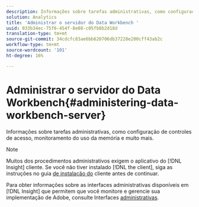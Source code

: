 ```yaml
---
description: Informações sobre tarefas administrativas, como configuração de controles de acesso, monitoramento do uso da memória e muito mais.
solution: Analytics
title: 'Administrar o servidor do Data Workbench '
uuid: 033b34ec-75f6-454f-8e08-c05fb8b2d18d
translation-type: tm+mt
source-git-commit: 34cdcfc83ae6bb620706db37228e200cff43ab2c
workflow-type: tm+mt
source-wordcount: '101'
ht-degree: 16%

---
```



# Administrar o servidor do Data Workbench{#administering-data-workbench-server}

Informações sobre tarefas administrativas, como configuração de controles de acesso, monitoramento do uso da memória e muito mais.

>[!NOTE]
>
>Muitos dos procedimentos administrativos exigem o aplicativo do [!DNL Insight] cliente. Se você não tiver instalado [!DNL the client], siga as instruções no guia [de instalação do](https://docs.adobe.com/content/help/pt-BR/data-workbench/using/install/c-data-workbench-client-install.html) cliente antes de continuar.

Para obter informações sobre as interfaces administrativas disponíveis em [!DNL Insight] que permitem que você monitore e gerencie sua implementação de Adobe, consulte Interfaces [administrativas](https://docs.adobe.com/content/help/en/data-workbench/using/client/t-open-ins.html#Administrative_Interfaces).

